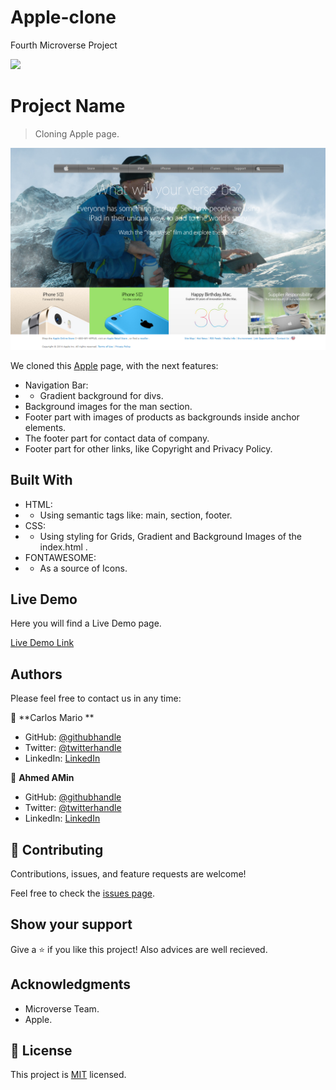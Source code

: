 # Apple-clone

Fourth Microverse Project

![](https://img.shields.io/badge/Microverse-blueviolet)

# Project Name

> Cloning Apple page.

![screenshot](./src/images/app_screenshot.png)

We cloned this [Apple](https://web.archive.org/web/20140301004610/http://www.apple.com/) page, with the next features:

- Navigation Bar:
- - Gradient background for divs.
- Background images for the man section.
- Footer part with images of products as backgrounds inside anchor elements.
- The footer part for contact data of company.
- Footer part for other links, like Copyright and Privacy Policy.

## Built With

- HTML:
- - Using semantic tags like: main, section, footer.
- CSS:
- - Using styling for Grids, Gradient and Background Images of the index.html .
- FONTAWESOME:
- - As a source of Icons.

## Live Demo

Here you will find a Live Demo page.

[Live Demo Link](https://raw.githack.com/AhmedAmin90/Apple-clone/featured/index.html)

## Authors

Please feel free to contact us in any time:

👤 **Carlos Mario **

- GitHub: [@githubhandle](https://github.com/MrkarlosM)
- Twitter: [@twitterhandle](@MrkarlosM)
- LinkedIn: [LinkedIn](https://www.linkedin.com/in/carlos-mario-martinez-b1768355/)

👤 **Ahmed AMin**

- GitHub: [@githubhandle](https://github.com/AhmedAmin90)
- Twitter: [@twitterhandle](https://twitter.com/AhmedAmin12383)
- LinkedIn: [LinkedIn](https://www.linkedin.com/in/ahmed-amin-quality/)

## 🤝 Contributing

Contributions, issues, and feature requests are welcome!

Feel free to check the [issues page](https://github.com/AhmedAmin90/Apple-clone/issues).

## Show your support

Give a ⭐️ if you like this project!
Also advices are well recieved.

## Acknowledgments

- Microverse Team.
- Apple.

## 📝 License

This project is [MIT](./LICENSE.md) licensed.